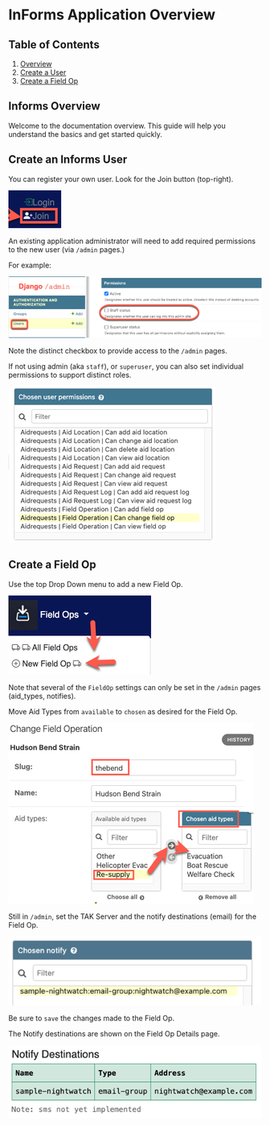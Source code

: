 # InForms Application Overview

## Table of Contents

1. [Overview](#informs-overview)
2. [Create a User](#create-an-informs-user)
3. [Create a Field Op](#create-a-field-op)

## Informs Overview

Welcome to the documentation overview. This guide will help you understand the basics and get started quickly.

## Create an Informs User

You can register your own user. Look for the Join button (top-right).

![Join](images/informs-join.png)

An existing application administrator will need to add required permissions to the new user (via `/admin` pages.)

For example:

![Django-Admin](images/informs-staff.png)

Note the distinct checkbox to provide access to the `/admin` pages.

If not using admin (aka `staff`), or `superuser`, you can also set individual permissions to support distinct roles.

![permissions](images/informs-perms.png)

## Create a Field Op

Use the top Drop Down menu to add a new Field Op.

![fieldop-new](images/informs-fieldop-new.png)

Note that several of the `FieldOp` settings can only be set in the `/admin` pages (aid_types, notifies).

Move Aid Types from `available` to `chosen` as desired for the Field Op.

![fieldop-aidtypes](images/informs-fieldop-aidtypes.png)

Still in `/admin`, set the TAK Server and the notify destinations (email) for the Field Op.

![informs-notify](images/informs-notify.png)

Be sure to `save` the changes made to the Field Op.

The Notify destinations are shown on the Field Op Details page.

![fieldop-notifies](images/informs-fieldop-notify.png)
